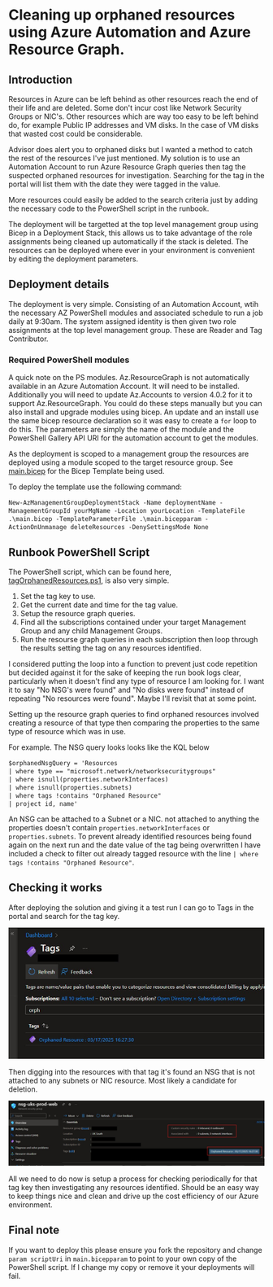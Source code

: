 # Cleaning up orphaned resources using Azure Automation and Azure Resource Graph.

## Introduction

Resources in Azure can be left behind as other resources reach the end of their life and are deleted.  Some don't incur cost like Network Security Groups or NIC's. Other resources which are way too easy to be left behind do, for example Public IP addresses and VM disks.  In the case of VM disks that wasted cost could be considerable.

Advisor does alert you to orphaned disks but I wanted a method to catch the rest of the resources I've just mentioned.  My solution is to use an Automation Account to run Azure Resource Graph queries then tag the suspected orphaned resources for investigation.  Searching for the tag in the portal will list them with the date they were tagged in the value.

More resources could easily be added to the search criteria just by adding the necessary code to the PowerShell script in the runbook.

The deployment will be targetted at the top level management group using Bicep in a Deployment Stack, this allows us to take advantage of the role assignments being cleaned up automatically if the stack is deleted.  The resources can be deployed where ever in your environment is convenient by editing the deployment parameters.

## Deployment details

The deployment is very simple.  Consisting of an Automation Account, wtih the necessary AZ PowerShell modules and associated schedule to run a job daily at 9:30am.  The system assigned identity is then given two role assignments at the top level management group.  These are Reader and Tag Contributor.

### Required PowerShell modules

A quick note on the PS modules.  Az.ResourceGraph is not automatically available in an Azure Automation Account.  It will need to be installed.  Additionally you will need to update Az.Accounts to version 4.0.2 for it to support Az.ResourceGraph.  You could do these steps manually but you can also install and upgrade modules using bicep.  An update and an install use the same bicep resource declaration so it was easy to create a `for` loop to do this.  The parameters are simply the name of the module and the PowerShell Gallery API URI for the automation account to get the modules.

As the deployment is scoped to a management group the resources are deployed using a module scoped to the target resource group.  See [main.bicep](https://github.com/paul-mccormack/AzureAutomationResourceCleanUp/blob/main/main.bicep) for the Bicep Template being used.

To deploy the template use the following command:

```bicep
New-AzManagementGroupDeploymentStack -Name deploymentName -ManagementGroupId yourMgName -Location yourLocation -TemplateFile .\main.bicep -TemplateParameterFile .\main.bicepparam -ActionOnUnmanage deleteResources -DenySettingsMode None
```

## Runbook PowerShell Script

The PowerShell script, which can be found here, [tagOrphanedResources.ps1](https://github.com/paul-mccormack/AzureAutomationResourceCleanUp/blob/main/tagOrphanResources.ps1), is also very simple.

1. Set the tag key to use.
2. Get the current date and time for the tag value.
3. Setup the resource graph queries.
4. Find all the subscriptions contained under your target Management Group and any child Management Groups.
5. Run the resourse graph queries in each subscription then loop through the results setting the tag on any resources identified.

I considered putting the loop into a function to prevent just code repetition but decided against it for the sake of keeping the run book logs clear,  particularly when it doesn't find any type of resource I am looking for.  I want it to say "No NSG's were found" and "No disks were found" instead of repeating "No resources were found".  Maybe I'll revisit that at some point.

Setting up the resource graph queries to find orphaned resources involved creating a resource of that type then comparing the properties to the same type of resource which was in use.

For example.  The NSG query looks looks like the KQL below

```
$orphanedNsgQuery = 'Resources
| where type == "microsoft.network/networksecuritygroups"
| where isnull(properties.networkInterfaces)
| where isnull(properties.subnets)
| where tags !contains "Orphaned Resource"
| project id, name'
```

An NSG can be attached to a Subnet or a NIC.  not attached to anything the properties doesn't contain `properties.networkInterfaces` or `properties.subnets`.  To prevent already identified resources being found again on the next run and the date value of the tag being overwritten I have included a check to filter out already tagged resource with the line `| where tags !contains "Orphaned Resource"`.

## Checking it works

After deploying the solution and giving it a test run I can go to Tags in the portal and search for the tag key.

![tag](https://github.com/paul-mccormack/AzureAutomationResourceCleanUp/blob/main/images/tag.jpg)

Then digging into the resources with that tag it's found an NSG that is not attached to any subnets or NIC resource.  Most likely a candidate for deletion.

![orphaned_nsg](https://github.com/paul-mccormack/AzureAutomationResourceCleanUp/blob/main/images/orphaned_nsg.jpg)

All we need to do now is setup a process for checking periodically for that tag key then investigating any resources identified.  Should be an easy way to keep things nice and clean and drive up the cost efficiency of our Azure environment.

## Final note

If you want to deploy this please ensure you fork the repository and change `param scriptUri` in `main.bicepparam` to point to your own copy of the PowerShell script.  If I change my copy or remove it your deployments will fail.